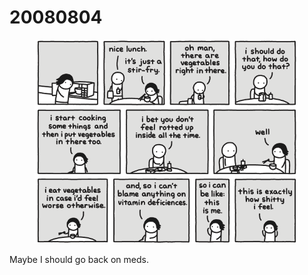 # 20080804

<figure><img src="../../.gitbook/assets/23.gif" alt=""><figcaption></figcaption></figure>

Maybe I should go back on meds.
